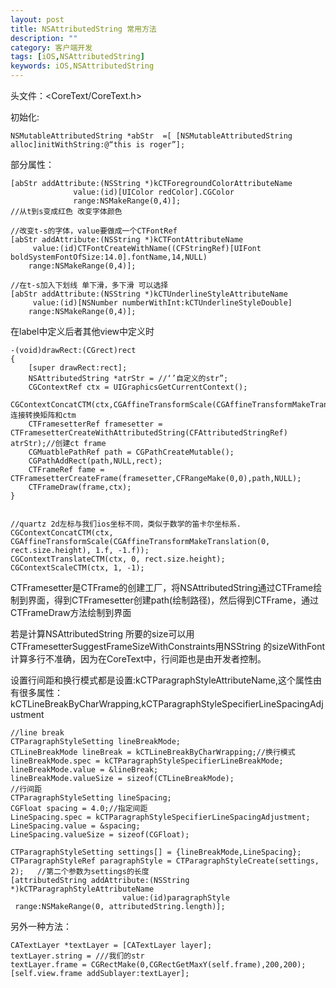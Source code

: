 ```yaml
---
layout: post
title: NSAttributedString 常用方法
description: ""
category: 客户端开发
tags: [iOS,NSAttributedString]
keywords: iOS,NSAttributedString
---
```


头文件：<CoreText/CoreText.h>

初始化:

```oc
NSMutableAttributedString *abStr  =[ [NSMutableAttributedString alloc]initWithString:@“this is roger”];
```

部分属性：

```oc
[abStr addAttribute:(NSString *)kCTForegroundColorAttributeName
              value:(id)[UIColor redColor].CGColor
              range:NSMakeRange(0,4)];
//从t到s变成红色 改变字体颜色

//改变t-s的字体，value要做成一个CTFontRef
[abStr addAttribute:(NSString *)kCTFontAttributeName
     value:(id)CTFontCreateWithName((CFStringRef)[UIFont boldSystemFontOfSize:14.0].fontName,14,NULL)
    range:NSMakeRange(0,4)];

//在t-s加入下划线 单下滑，多下滑 可以选择
[abStr addAttribute:(NSString *)kCTUnderlineStyleAttributeName
     value:(id)[NSNumber numberWithInt:kCTUnderlineStyleDouble]
    range:NSMakeRange(0,4)];
```

在label中定义后者其他view中定义时


```oc
-(void)drawRect:(CGrect)rect
{
    [super drawRect:rect];
    NSAttributedString *atrStr = //‘’自定义的str”;
    CGContextRef ctx = UIGraphicsGetCurrentContext();
    CGContextConcatCTM(ctx,CGAffineTransformScale(CGAffineTransformMakeTranslation(0,rect.size.height),1.f,-1.f));//连接转换矩阵和ctm
    CTFramesetterRef framesetter = CTFramesetterCreateWithAttributedString(CFAttributedStringRef) atrStr);//创建ct frame
    CGMuatblePathRef path = CGPathCreateMutable();
    CGPathAddRect(path,NULL,rect);
    CTFrameRef fame = CTFramesetterCreateFrame(framesetter,CFRangeMake(0,0),path,NULL);
    CTFrameDraw(frame,ctx);
}


//quartz 2d左标与我们ios坐标不同，类似于数学的笛卡尔坐标系.
CGContextConcatCTM(ctx, CGAffineTransformScale(CGAffineTransformMakeTranslation(0, rect.size.height), 1.f, -1.f));
CGContextTranslateCTM(ctx, 0, rect.size.height);
CGContextScaleCTM(ctx, 1, -1);
```

CTFramesetter是CTFrame的创建工厂，将NSAttributedString通过CTFrame绘制到界面，得到CTFramesetter创建path(绘制路径)，然后得到CTFrame，通过CTFrameDraw方法绘制到界面

若是计算NSAttributedString 所要的size可以用CTFramesetterSuggestFrameSizeWithConstraints用NSString 的sizeWithFont计算多行不准确，因为在CoreText中，行间距也是由开发者控制。

设置行间距和换行模式都是设置:kCTParagraphStyleAttributeName,这个属性由有很多属性：kCTLineBreakByCharWrapping,kCTParagraphStyleSpecifierLineSpacingAdjustment

```oc
//line break
CTParagraphStyleSetting lineBreakMode;
CTLineBreakMode lineBreak = kCTLineBreakByCharWrapping;//换行模式
lineBreakMode.spec = kCTParagraphStyleSpecifierLineBreakMode;
lineBreakMode.value = &lineBreak;
lineBreakMode.valueSize = sizeof(CTLineBreakMode);
//行间距
CTParagraphStyleSetting lineSpacing;
CGFloat spacing = 4.0;//指定间距
LineSpacing.spec = kCTParagraphStyleSpecifierLineSpacingAdjustment;
LineSpacing.value = &spacing;
LineSpacing.valueSize = sizeof(CGFloat);

CTParagraphStyleSetting settings[] = {lineBreakMode,LineSpacing};
CTParagraphStyleRef paragraphStyle = CTParagraphStyleCreate(settings, 2);   //第二个参数为settings的长度
[attributedString addAttribute:(NSString *)kCTParagraphStyleAttributeName
                         value:(id)paragraphStyle
 range:NSMakeRange(0, attributedString.length)];
```

另外一种方法：

```oc
CATextLayer *textLayer = [CATextLayer layer];
textLayer.string = ///我们的str
textLayer.frame = CGRectMake(0,CGRectGetMaxY(self.frame),200,200);
[self.view.frame addSublayer:textLayer];
```